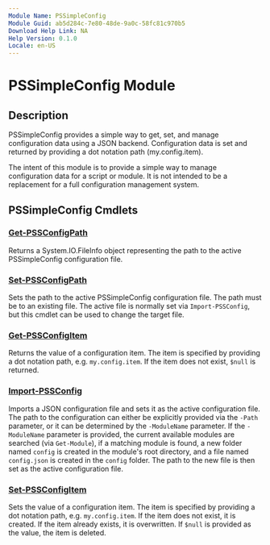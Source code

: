 ```yaml
---
Module Name: PSSimpleConfig
Module Guid: ab5d284c-7e80-48de-9a0c-58fc81c970b5
Download Help Link: NA
Help Version: 0.1.0
Locale: en-US
---
```


# PSSimpleConfig Module

## Description

PSSimpleConfig provides a simple way to get, set, and manage configuration data using a JSON backend.
Configuration data is set and returned by providing a dot notation path (my.config.item).

The intent of this module is to provide a simple way to manage configuration data for a script or
module. It is not intended to be a replacement for a full configuration management system.

## PSSimpleConfig Cmdlets

### [Get-PSSConfigPath](Get-PSSConfigPath.md)

Returns a System.IO.FileInfo object representing the path to the active PSSimpleConfig configuration
file.

### [Set-PSSConfigPath](Set-PSSConfigPath.md)

Sets the path to the active PSSimpleConfig configuration file. The path must be to an existing file.
The active file is normally set via `Import-PSSConfig`, but this cmdlet can be used to change the
target file.

### [Get-PSSConfigItem](Get-PSSConfigItem.md)

Returns the value of a configuration item. The item is specified by providing a dot notation path, e.g.
`my.config.item`. If the item does not exist, `$null` is returned.

### [Import-PSSConfig](Import-PSSConfig.md)

Imports a JSON configuration file and sets it as the active configuration file. The path to the
configuration can either be explicitly provided via the `-Path` parameter, or it can be determined
by the `-ModuleName` parameter. If the `-ModuleName` parameter is provided, the current available
modules are searched (via `Get-Module`), if a matching module is found, a new folder named `config`
is created in the module's root directory, and a file named `config.json` is created in the `config`
folder. The path to the new file is then set as the active configuration file.

### [Set-PSSConfigItem](Set-PSSConfigItem.md)

Sets the value of a configuration item. The item is specified by providing a dot notation path, e.g.
`my.config.item`. If the item does not exist, it is created. If the item already exists, it is
overwritten. If `$null` is provided as the value, the item is deleted.
